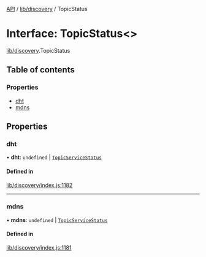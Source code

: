 [API](../README.md) / [lib/discovery](../modules/lib_discovery.md) / TopicStatus

# Interface: TopicStatus<\>

[lib/discovery](../modules/lib_discovery.md).TopicStatus

## Table of contents

### Properties

- [dht](lib_discovery.TopicStatus.md#dht)
- [mdns](lib_discovery.TopicStatus.md#mdns)

## Properties

### dht

• **dht**: `undefined` \| [`TopicServiceStatus`](../types/lib_discovery.TopicServiceStatus.md)

#### Defined in

[lib/discovery/index.js:1182](https://github.com/digidem/mapeo-core-next/blob/8584770/lib/discovery/index.js#L1182)

---

### mdns

• **mdns**: `undefined` \| [`TopicServiceStatus`](../types/lib_discovery.TopicServiceStatus.md)

#### Defined in

[lib/discovery/index.js:1181](https://github.com/digidem/mapeo-core-next/blob/8584770/lib/discovery/index.js#L1181)
